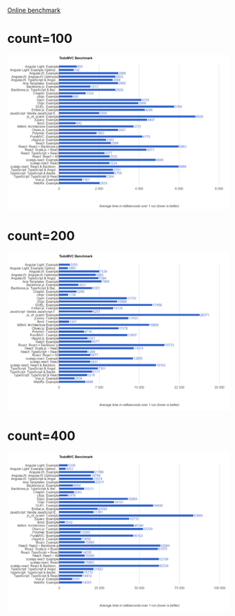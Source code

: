 [Online benchmark](http://nin-jin.github.io/todomvc/benchmark/)

# count=100

![Results](results.count=100.png)

# count=200

![Results](results.count=200.png)

# count=400

![Results](results.count=400.png)
